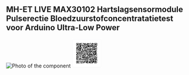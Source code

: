 ## MH-ET LIVE MAX30102 Hartslagsensormodule Pulserectie Bloedzuurstofconcentratatietest voor Arduino Ultra-Low Power



<img src="MAX30102_Photo.jpg" alt="Photo of the component">

<img src="MAX30102_QR_code.jpg" alt="QR code to this page" width="80" height="80">
